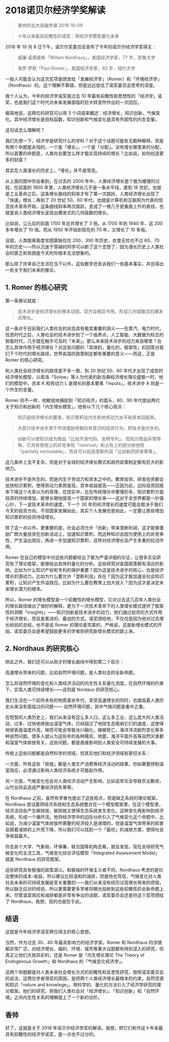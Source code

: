 # 2018诺贝尔经济学奖解读
> 香帅的北大金融学课
2018-10-09

> 十年以来最具前瞻性的诺奖：用经济学模型量化未来

2018 年 10 月 8 日下午，诺贝尔奖委员会宣布了今年的诺贝尔经济学奖得主：

> 威廉·诺德豪斯「Willam Nordhaus」，美国经济学家，77 岁，耶鲁大学

> 保罗·罗默「Paul Romer」，美国经济学家，63 岁，纽约大学

一般人可能会认为这次奖项是颁发给「发展经济学」（Romer）和「环境经济学」（Nordhaus）的。这个理解不算错，但是远远低估了诺奖委员会思考的深度。

我个人认为，今年的经济学诺奖是过去 10 年最有前瞻性和思想性的「经济学」诺奖，也是我们这个时代对未来发展面临的巨大转变所作出的一次回应。

极简地说，这两位的研究可以用 3 个词语来概述：经济增长，知识创新，气候变化。其中经济增长是目标函数，知识创新和气候变化是具有外部性的内生变量。

这句话怎么理解呢？

我们先想一下，经济学是研究什么的学科？对于这个话题可能有无数种解释，但是有两个命题是永恒的，一个是「增长」，一个是「分配」。没有增长哪里来的分配，所以首要的命题是，人类社会要怎么样才能实现持续的增长？比如说，如何创造更多的财富？

其实在人类漫长的历史上，「增长」并不是常态。

从上面的图中你会看到，在过去的 2000 年中，人类经济增长是个极为缓慢的过程，在前面的 1800 年里，人类经济增长几乎是一条水平线，直到 18 世纪，也就是工业革命之后，这条增长曲线的斜率才有了第一次跳跃，人类经济增长出现了「快速」增长；再到了 20 世纪 50、60 年代，也就是计算机和互联网为代表的信息技术革命开始，这条曲线斜率再次跳跃，变成了一根几乎是垂直上升的直线，也就是说人类经济增长呈现出爆发式的几何级数的增长。

比如说，公元后的前面 1700 年总共增长了 3 倍。从 1700 年到 1940 年，这 200 多年增长了 10 倍。而从 1950 年开始到现在的 70 年，又增长了 10 多倍。

没错，人类脱离极度贫困匮缺仅仅 200、300 年历史，衣食无忧也不过 60、70 年的历史——所以沉迷于穿越的同学可以断了这个念想了，因为漫长历史上人类社会的匮乏和贫困是今天的你根本无法想象的。

那么除了庆幸自己生活在当下以外，这些数字还告诉我们一些基本事实，并且得出一些关于我们未来的推论。

## 1. Romer 的核心研究
第一条推论就是：

> 技术进步是经济增长的根本动因，双方会相互作用，形成几何级数式的爆发式增长。

这一条对于目前我们人类社会的状态具有极其重要的涵义——在蒸汽、电力时代，信息时代之后，人类社会的技术进步到了一个临界点，人工智能、大数据为标志的智能时代，几乎就在触手可及的「未来」。那么未来技术进步的动力来自哪里？会怎么具体作用于经济增长？对这些问题的「具体的，量化的，框架性」的回答对我们下个时代的增长路径，世界各国的政策制定都有重要的意义——而这，正是 Romer 的核心研究。

和人类社会经济增长的路径差不多一致，到 20 世纪 50、60 年代才出现了成型的经济增长模型，以索洛「Solow」等人为代表的新古典经济增长理论盛极一时，他们的模型中，资本 K 和劳动力 L  是增长的基本要素「inputs」，技术进步 A 则是一个外生的变量。

Romer 则不一样，他敏锐地捕捉到「知识经济」的苗头，80、90 年代提出两代关于知识和创新的「内生增长模型」，他有以下几个核心观点：

> 知识是经济增长的要素，知识累积会内生影响劳动力水平和资本回报率。

> 大部分技术进步源于市场激励导致的有意识的投资行为，即技术是内生的。

> 创新可以使知识成为商品「比如开源代码、发明专利」，而知识商品非常特殊，它具有使用上的非竞争性「nonrival」和占有上的部分排他性「partially excludable」，而且可以创造垄断利润「比如新药研发等等」。

这几条听上去不复杂，但是对于全球的经济增长模式和政府政策制定都有巨大的影响力。

技术进步不是外生的，而是内生于劳动力和资本之中的。教育投资、研发投资都会加快知识累积，使得劳动力素质提高，资本收益提高——正因为此，边际投资回报率下降这个大家以为的真理，在现实中，比在传统理论中要慢的多，知识累积方面投资的持续增加，能够长期地提高一个国家的增长率——这对于全世界都是一针强心针，下一波技术革命的速度，下一个 30 年的经济增长的速度可能会取决于我们今天的投资方向。不但国家发展如此，其实个人发展也是如此，一定要让那些增加知识累积的投资持续增长。

除了这一点以外，更重要的是，社会必须允许「创新」带来垄断利润，这才能够激励厂商大量投资在创新活动上，加速知识累积。而这种知识会因为使用上的非竞争性，产生溢出效应，再进一步加速知识累积，这样对经济增长会产生多重的拉动作用。

Romer 在自己的模型中对这些问题都给出了极为严谨详细的论证，让很多实证研究有了理论框架，能够给出具体的量化的分析。这些研究对各国政策都有深远的影响，比如为什么知识产权和专利的保护重要？因为这是技术进步的核心，也是经济增长的源动力。比如为什么要允许「垄断利润」存在？因为这才能加速全社会知识累积，让知识产生外溢效应。比如为什么要在教育上加大投入？因为这才是决定未来增长潜力的根本。

所以，Romer 的增长模型是一个前瞻性的增长模型，它对过去这几百年人类社会的增长路径做出了很好的解释，更为下一次技术革命下的人类增长模式提供了框架性的洞察「insights」——知识创新是技术进步的动力，他们通过投资的方式作用于经济增长，而且是累进的、叠加的方式。诺奖颁给他，不仅仅是因为他对过去增长经验的总结，也不是说 Romer 的理论是完美的，严格说，这是新增长模式的开始，诺奖委员会是希望鼓励更多的学者到研究新增长模式的路上来。

## 2. Nordhaus 的研究核心
除此之外，我们还可以从刚才的增长曲线中得到第二个启示：

高速增长带来的问题，比如自然环境问题，是人类社会的全新命题。

怎么将自然环境的变化和人类经济活动的内生性关系量化测度，在自然环境的约束下，实现人类可持续增长——这则是 Nordaus 的研究核心。

我们生活在一个前所未有的物质富余年代，享受高速增长的同时，也面临着人类历史从来没有面临过的问题—— 自然环境问题，其中气候问题是重中之重。

在短暂的人类历史上，我们从来没有这么多人口，这么多工业，这么庞大的人类活动，过多、过快地排放出温室气体，已经超过了地球生态吸纳它们的速度，这使得地球表面温度升高，继而可能会导致冰川融化，植被死亡，海洋洋流剧烈变化等多种自然问题。很多人就认为这些年的各种飓风，地震，海洋平面升高等自然灾害都和温室气体排放有关。这些问题，都是直接影响到人类安全可持续发展的大事。

传统上这些问题都是自然科学的领域，但其实他们和经济领域有密切关系：

一方面，所有这些「排放」都是人类生产消费等经济活动的结果，你如果要控制温室效应，必须通过影响人类经济系统才可能起作用。

另一方面，气候变化也会对人类经济活动产生影响，比如说旱灾会导致农业歉收，山竹台风会造成严重经济损失等等。

在 Nordhaus 之前，虽然有学者也提出了这些观点，但是缺乏系统的理论框架。Nordhaus 尝试着把经济系统和生态系统整合在一个模型框架里，在这个模型里，经济活动会产生碳排放，碳排放又使得生态系统发生变化，这种变化再影响到经济系统，形成一个循环流。他将经济学中的边际分析引入了气候变化这个命题中，比如说，为减少温室气体排放所需要的经济投入是递增的，但是温室气体带来的损害会随着减排的上升而下降，所以我们可以找到一个「最优」的减排方案，使得社会净收益最大。

你去各个大学、气象局、环保署、联合国等机构去看，就会发现，现在全球研究气候变化的主流工具，气候变化综合评估模型「Integrated Assessment Model」就是 Nordhaus 的研究框架。

这些研究具有极强的政策涵义。和极端的环保主义者不同，Nordhaus 考虑的是社会整体的成本-收益，所以建议比较温和的减排，但是他也笃信，气候变化对人类社会未来的可持续发展是至关重要的——我们从来没有经历过高增长带来的烦恼，所以缺乏应对的经验，所以更需要更多学者将眼光投射到这些前瞻性的全新命题上来。尽管温室效应和减排都是非常有争议的话题，诺奖委员会还是将这个奖项颁给了 Nordhaus，我想，目的也就在于此。

## 结语
这就是今年经济学诺奖两位得主的核心思想。

当然，作为过去 30、40 年最具影响力的经济学家，Romer 和 Nordhaus 的涉猎都非常广泛，对经济增长、福利、环境、城市等重大议题都有特别深入的研究，但真正让他们大放异彩的，还是 Romer 是「内生增长理论 The Theory of Endogenous Growth」和 Nordhaus 的「气候变化经济学」。

这两个命题都是对人类未来社会增长方式的前瞻性和反思性研究，按照诺奖委员会的说法，这两位学者得奖的原因，是把两个人类经济增长最根本的约束，自然资源和知识「nature and knowlege」，用科学的、量化的方法引入了经济学研究的理论框架。他们的研究，把我们人类社会对「经济增长」、「知识创新」和「自然环境」之间内生性关系的理解提上了一个新的台阶。

## 香帅
好了，这就是关于 2018 年诺贝尔经济学奖的解读。我想，把它们称作这十年来最具有前瞻性的经济学诺奖，是一点也不过分的。



